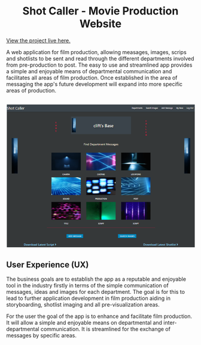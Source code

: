 <h1 align="center">Shot Caller - Movie Production Website</h1>

[View the project live here.](https://ms3-shot-caller.herokuapp.com/)

A web application for film production, allowing measages, images, scrips and shotlists to be sent and read through the different
departments involved from pre-production to post. The easy to use and streamlined app provides a simple and enjoyable
means of departmental communication and facilitates all areas of film production. Once established in the area of messaging the app's future development
will expand into more specific areas of production.
 


<h2 align="center"><img src="documentation/readme-images/user16.png"></h2>


## User Experience (UX)

The business goals are to establish the app as a reputable and enjoyable tool in 
the industry firstly in terms of the simple communication of messages, ideas and
images for each department. The goal is for this to lead to further application 
development in film production aiding in storyboarding, shotlist imaging and all
pre-visualization areas.

For the user the goal of the app is to enhance and facilitate film production.
It will allow a simple and enjoyable means on departmental and inter-departmental
communication. It is streamlined for the exchange of messages by specific areas.

